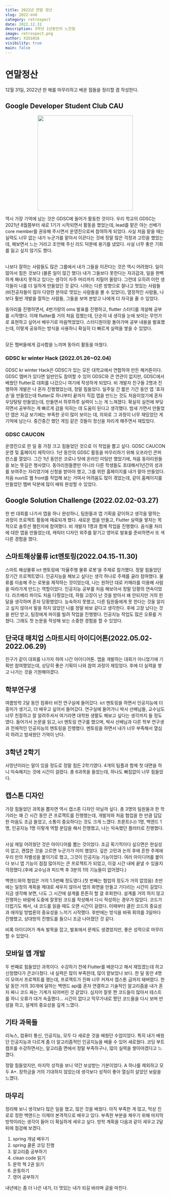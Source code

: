 ```yaml
---
title: 2022년 연말 정산
slug: 2022-end
category: retrospect
date: 2022.12.31
description: 3학년 1년동안의 느낀점
image: retrospect.png
author: XIO1016
visibility: true
main: false
---
```


# 연말정산

12월 31일, 2022년 한 해를 마무리하고 배운 점들을 정리할 겸 작성한다.

## Google Developer Student Club CAU

<div style="text-align: center;">
<img src="/2022-end/01.svg"  width="300">
</div>

역시 가장 기억에 남는 것은 GDSC에 들어가 활동한 것이다. 우리 학교의 GDSC는 2021년 8월쯤부터 새로 1기가 시작되면서 활동을 했었는데, lead를 맡은 아는 선배가 core member를 권유해 주시면서
운영진으로써 참여하게 되었다.
사실 처음 맡을 때는 실력도 너무 없는 내가 누군가를 맡아서 이끈다는 것에 정말 많은 걱정과 고민을 했었는데, 해보면서 느는 거라고 조언해 주신 리드 덕분에 용기를 냈었다. 사실 너무 좋은 기회를 잃고 싶지 않기도
했다.

<br>
나보다 잘하는 사람들도 많은 그룹에서 내가 그들을 이끈다는 것은 역시 어려웠다. 일이 많아서 힘든 것보다 (물론 일이 많긴 했다) 내가 그들보다 못한다는 자괴감과, 일을 완벽하게 해내지 못하고 있다는 생각이 자주 머리까지 치밀어 올랐다.
그런데 오히려 이런 생각들이 나를 더 일하게 만들었던 것 같다. 나와는 다른 방향으로 잘나고 멋있는 사람들 (비전공자들이 많아 다양한 분야로 멋있는 사람들을 볼 수 있었다), 열정적인 사람들, 나보다 훨씬 개발을 잘하는 사람들, 그들을 보며 본받고 나에게 더 자극을 줄 수 있었다.

<br>

동아리를 진행하면서, 4번가량의 oms 발표를 진행하고, flutter 스터디를 개설해 공부를 시작했다. 이때 flutter를 거의 처음 접했는데, 단순히 내 생각을 눈에 보이는 무언가로 표현하고 싶어서 배우기로
마음먹었었다.
스터디원이랑 돌아가며 공부 내용을 발표했는데, 이렇게 공유하는 방식을 사용하니 확실히 더 빠르게 실력을 쌓을 수 있었다.

<br>
모든 멤버들에게 감사함을 느끼며 동아리 활동을 마쳤다.

### GDSC kr winter Hack (2022.01.26~02.04)

GDSC kr winter Hack은 GDSC가 있는 모든 대학교에서 연합하여 만든 해커톤이다. GDSC 멤버가 있다면 일반인도 참여할 수 있어 GDSC와 큰 연관이 없지만, GDSC에서 배웠던 flutter로
대회를 나갔으니 여기에 작성하게 되었다.
비 개발자 친구들 2명과 진행하여 개발은 나 혼자 진행했었는데, 정말 힘들었다. 일주일 간 짧은 기간 동안 앱
'효자손'을 만들었는데 flutter로 하나부터 끝까지 직접 앱을 만드는 것도 처음이었기에 혼자 우당탕탕 만들었는데, 만들면서 하루하루 실력이 느는 게 느껴졌다. 확실히 실전에 부딪히면서 공부하는 게 빠르게 감을
익히는 데 도움이 된다고 생각했다.
밤새 가면서 만들었던 앱은 지금 보기에는 부족한 곳이 많이 보이는 데, 의외로 그 과정이 너무 재밌었던 게 기억에 남는다. 중간중간 했던 게임 같은 것들이 정신을 차리게 해주면서 재밌었다.

### GDSC CAUCON

운영진으로 한 일 중 가장 크고 힘들었던 것으로 이 작업을 뽑고 싶다. GDSC CAUCON 운영 및 홈페이지 제작이다. 1년 동안의 GDSC 활동을 마무리하기 위해 오프라인 콘퍼런스를 열었다.
그간 1년 동안은 코로나 탓에 온라인 미팅만 했었기에, 처음 동아리원들을 보는 뜻깊은 행사였다. 동아리원들뿐만 아니라 다른 학생들도 초대해서1년간의 성과를 보여주는 자리였기에 신청을 받아야 했고, 그를 위한
홈페이지를 내가 맡아 만들었다.
처음 nuxt로 웹 front를 작업해 보는 거여서 어려움도 많이 겪었는데, 같이 홈페이지를 만들었던 멤버 덕분에 많이 배워 완성할 수 있었다.

## Google Solution Challenge (2022.02.02-03.27)

한 번 대회를 나가서 앱을 하나 완성하니, 팀원들과 앱 기획을 같이하고 생각을 말하는 과정이 프로젝트 활동에 매료되게 했다.
새로운 앱을 만들고, Flutter 실력을 쌓자는 목적으로 솔루션 챌린지에 참여했다. 비 개발자 1명과 함께 작업을 진행했다.
음식물 처리에 대한 앱을 만들었는데, 캐릭터 디자인 외주를 맡기고 영어로 발표를 준비하면서 또 색다른 경험을 했다.

## 스마트해상물류 ict멘토링(2022.04.15-11.30)

스마트 해상물류 ict 멘토링에 ‘자율주행 물류 로봇’을 주제로 참가했다. 정말 힘들었던 장기간 프로젝트였다. 인공지능을 해보고 싶다는 생각 하나로 주제를 골라 참여했다.
물류를 이송해 주는 로봇을 제작하는 것이었는데, 나는 원하던 대로 카메라를 이용해 사람을 따라가게 만드는 역할이었다. 인공지능 공부를 처음 해보아서 정말 당황의 연속이었다.
라즈베리 파이도 처음 다뤘었는데, 하필 고장이 난 것을 받아서 왜 안되지만 거의 한 달을 생각하며 혼자 당황했었다. 능숙하지 못했고, 다른 팀원들에게 못 한다는 것을 알리고 싶지 않아서
말을 하지 않았던 나를 정말 바보 같다고 생각한다. 후에 고장 났다는 것을 판단 받고, 팀장에게 파이를 빌려 작업을 진행했다.
인공지능 작업도 많은 오류를 거쳤다. 그래도 첫 논문을 작성해 보는 소중한 경험을 할 수 있었다.

## 단국대 매치업 스마트시티 아이디어톤(2022.05.02-2022.06.29)

친구가 같이 대회를 나가자 하여 나간 아이디어톤. 앱을 개발하는 대회가 아니었기에 기획만 참여했었는데, 상당히 좋은 기획이 나와 참여 과정이 재밌었다.
후에 더 실력을 쌓고 나가는 것을 기원해야겠다.

## 학부연구생

여름방학 2달 동안 컴퓨터 비전 연구실에 들어갔다. ict 멘토링을 하면서 인공지능에 더 흥미가 생기고, 더 배우고 싶어서 들어갔다.
연구실에 들어가니 박사 선배님들, 교수님도 너무 친절하고 잘 알려주셔서 여기라면 대학원 생활도 해보고 싶다는 생각까지 들 정도였다.
들어가서 논문을 읽고, ict 멘토링 연구를 했으며, 박사 선배님과 다른 학부 연구생과 전체적인 인공지능의 멘토링을 진행했다.
멘토링을 하면서 내가 너무 부족해서 열심히 하려고 밤새웠던 기억이 난다.

## 3학년 2학기

사망년이라는 말이 있을 정도로 정말 힘든 2학기였다. 4개의 팀플과 함께 첫 대면을 하니 익숙해지는 것에 시간이 걸렸다.
총 6과목을 들었는데, 하나도 빠짐없이 너무 힘들었다.

## 캡스톤 디자인

가장 힘들었던 과목을 뽑자면 역시 캡스톤 디자인 아닐까 싶다. 총 3명의 팀원들과 한 학기라는 꽤 긴 시간 동안 큰 프로젝트를 진행했는데, 개발자와 처음 협업을 한 만큼
답답한 마음도 조금 들었고, 소통이 중요하다는 것도 크게 느꼈다. 프론트(나) 1명, 백엔드 1명, 인공지능 1명 이렇게 역할 분담을 해서 진행했고, 나는 익숙했던 플러터로
진행했다.

<br>
사실 제일 어려웠던 것은 아이디어를 뽑는 것이었다. 조금 획기적이다 싶으면은 현실성이 없고, 괜찮은 것을 고르면 누군가가 이미 했었다.
깊은 고민과 논의 후에 흔한 주제에 우리 만의 차별성을 붙이기로 했고, 그것이 인공지능 기능이었다. 여러 아이디어를 붙이다 보니 앱 기능이 점점 많아지는 큰 프로젝트가 되었고, 이걸 시간 내에 끝낼 수 있을지 
걱정했다.(후에 교수님과 피드백 후 3분의 1의 기능들이 없어졌다.)

<br>

백엔드와의 협업은 거의 1.5번째 정도였다.(첫 번째는 협업의 정도가 거의 없었음) 초반에는 일정의 계획을 제대로 세우지 않아서 앱의 화면을 만들고 기다리는 시간이 길었다.
지금 생각해 보면, 나도 그 시간에 설계를 튼튼히 할 걸 후회한다. 설계를 거의 하지 않고 진행하는 바람에 도중에 잘못된 코드를 작성해서 다시 작성하는 경우가 많았다.
코드가 더럽기도 해서, 내 코드를 읽을 때도 오랜 시간이 걸렸다. 이때부터 클린 코드의 중요성과 애자일 방법론의 중요성을 느끼기 시작했다.
후반에는 방식을 바꿔 회의를 3일마다 진행했고, 상대방의 진행도를 들으니 조금 나아졌던 것 같다.

비록 아이디어가 계속 발목을 잡고, 발표에서 문제도 생겼었지만, 좋은 성적으로 마무리할 수 있었다.

## 모바일 앱 개발

두 번째로 힘들었던 과목이다. 수강하기 전에 Flutter를 배운다고 해서 재밌겠는데 하고 신청했다가 큰코다쳤다.
내 실력은 많이 부족한데, 많이 얕보았나 보다.
한 달 동안 4명이 모여서 프로젝트를 했는데, 프로젝트가 진짜 너무 커져서 캡스톤 급까지 돼버렸다.
한 달 동안 거의 30개에 달하는 백엔드 api를 혼자 연결하고 기술적인 알고리즘을 내가 혼자 짜니 코드 짜는 기계가 되어버린 것 같았다.
심지어 잘못 짠 코드들이 많아서 테스트를 하니 오류가 대거 속출했다...
시간이 없다고 막무가내로 짰던 코드들을 다시 보며 반성을 하고, 설계의 중요성을 깊게 느꼈다.

## 기타 과목들

리눅스, 컴퓨터 통신, 인공지능, 모두 다 새로운 것을 배웠던 수업이었다.
특히 내가 배웠던 인공지능과 다르게 좀 더 알고리즘적인 인공지능을 배울 수 있어 새로웠다.
코딩 부트 캠프를 수강하면서는, 알고리즘 면에서 정말 부족하구나, 많이 실력을 쌓아야겠다고 느꼈다.

정말 힘들었지만, 마지막 성적을 보니 약간 보상받는 기분이었다. A 하나를 제외하고 모두 A+. 장학금을 거의 기대하지 않았는데 생각보다 성적이 좋아
열심히 살았던 보람을 느꼈다.

## 마무리

정리해 보니 생각보다 많은 일을 했고, 많은 것을 배웠다. 아직 부족한 게 많고, 막상 진로로 정한 백엔드는 이제야 본격적으로 배우고 있다.
부족한 부분을 채우기 위해 마지막 방학이라는 생각이 들어 더 확실하게 세우고 싶다.
방학 계획을 다음과 같이 세우고 2달 뒤에 점검해 보겠다.

1. spring 개념 배우기
2. spring 클론 코딩 진행
3. 알고리즘 공부하기
4. clean code 읽기
5. 문학 책 2권 읽기
6. 운동하기
7. 영어 공부하기

내년에는 좀 더 나은 내가, 더 멋있는 내가 되길 바라며 글을 마친다.


